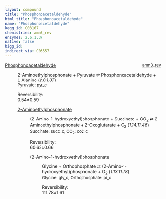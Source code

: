 ```yaml
---
layout: compound
title: "Phosphonoacetaldehyde"
html_title: "Phosphonoacetaldehyde"
name: "Phosphonoacetaldehyde"
kegg_id: C03167
chemistries: amn3_rev
enzymes: 2.6.1.37
native: false
bigg_id:
indirect_via: C03557
---
```

<dl><dt class='rs-product'><a href='{{ site.url }}{{ site.baseurl }}/compounds/C03167' class='link-dark' data-bs-toggle='tooltip' data-bs-html='true' data-bs-title='KEGG: C03167'>Phosphonoacetaldehyde</a><span style='float: right; max-width: 40%'><a href='{{ site.url }}{{ site.baseurl }}/chemistries/amn3_rev' class='link-dark opacity-50' style='font-size: small; word-wrap: anywhere;'>amn3_rev</a></span></dt><dd><p>2-Aminoethylphosphonate + Pyruvate &#8644; Phosphonoacetaldehyde + L-Alanine (<i>2.6.1.37</i>)<br /><span style='font-size: small;'><span data-bs-toggle='tooltip' data-bs-html='true' data-bs-title='KEGG: C00022'>Pyruvate</span>: pyr_c</span><br /><div class="reversibility_info">Reversibility: <div class="progress"><div class="progress-bar bg-success" role="progressbar" style="width: 0%" aria-valuenow="0" aria-valuemin="0" aria-valuemax="100"></div></div><span>0.54&plusmn;0.59</span><div class="progress"><div class="progress-bar bg-danger" role="progressbar" style="width: 5.41%" aria-valuenow="0.5407068978507985" aria-valuemin="0" aria-valuemax="10"></div><div class="progress-bar bg-warning" role="progressbar" style="width: 5.92%" aria-valuenow="0.5407068978507985" aria-valuemin="0" aria-valuemax="10"></div></div></div></p><dl><dt><a href='{{ site.url }}{{ site.baseurl }}/compounds/C03557' class='link-dark' data-bs-toggle='tooltip' data-bs-html='true' data-bs-title='KEGG: C03557'>2-Aminoethylphosphonate</a><span style='float: right; max-width: 40%'><a href='{{ site.url }}{{ site.baseurl }}/chemistries/None' class='link-dark opacity-50' style='font-size: small; word-wrap: anywhere;'></a></span></dt><dd><p>(2-Amino-1-hydroxyethyl)phosphonate + Succinate + CO<sub>2</sub> &#8644; 2-Aminoethylphosphonate + 2-Oxoglutarate + O<sub>2</sub> (<i>1.14.11.46</i>)<br /><span style='font-size: small;'><span data-bs-toggle='tooltip' data-bs-html='true' data-bs-title='KEGG: C00042'>Succinate</span>: succ_c, <span data-bs-toggle='tooltip' data-bs-html='true' data-bs-title='KEGG: C00011'>CO<sub>2</sub></span>: co2_c</span><br /><div class="reversibility_info">Reversibility: <div class="progress"><div class="progress-bar bg-success" role="progressbar" style="width: 0%" aria-valuenow="0" aria-valuemin="0" aria-valuemax="100"></div></div><span>60.63&plusmn;0.66</span><div class="progress"><div class="progress-bar bg-danger" role="progressbar" style="width: 606.27%" aria-valuenow="60.62709921770433" aria-valuemin="0" aria-valuemax="10"></div></div></div></p><dl><dt><a href='{{ site.url }}{{ site.baseurl }}/compounds/C05678' class='link-dark' data-bs-toggle='tooltip' data-bs-html='true' data-bs-title='KEGG: C05678'>(2-Amino-1-hydroxyethyl)phosphonate</a><span style='float: right; max-width: 40%'><a href='{{ site.url }}{{ site.baseurl }}/chemistries/None' class='link-dark opacity-50' style='font-size: small; word-wrap: anywhere;'></a></span></dt><dd><p>Glycine + Orthophosphate &#8644; (2-Amino-1-hydroxyethyl)phosphonate + O<sub>2</sub> (<i>1.13.11.78</i>)<br /><span style='font-size: small;'><span data-bs-toggle='tooltip' data-bs-html='true' data-bs-title='KEGG: C00037'>Glycine</span>: gly_c, <span data-bs-toggle='tooltip' data-bs-html='true' data-bs-title='KEGG: C00009'>Orthophosphate</span>: pi_c</span><br /><div class="reversibility_info">Reversibility: <div class="progress"><div class="progress-bar bg-success" role="progressbar" style="width: 0%" aria-valuenow="0" aria-valuemin="0" aria-valuemax="100"></div></div><span>111.78&plusmn;1.61</span><div class="progress"><div class="progress-bar bg-danger" role="progressbar" style="width: 1117.78%" aria-valuenow="111.77808706020704" aria-valuemin="0" aria-valuemax="10"></div></div></div></p><dl></dl></dd></dl></dd></dl></dd></dl>